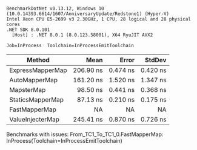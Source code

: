 ```

BenchmarkDotNet v0.13.12, Windows 10 (10.0.14393.6614/1607/AnniversaryUpdate/Redstone1) (Hyper-V)
Intel Xeon CPU E5-2699 v3 2.30GHz, 1 CPU, 28 logical and 28 physical cores
.NET SDK 8.0.101
  [Host] : .NET 8.0.1 (8.0.123.58001), X64 RyuJIT AVX2

Job=InProcess  Toolchain=InProcessEmitToolchain  

```
| Method           | Mean      | Error    | StdDev   |
|----------------- |----------:|---------:|---------:|
| ExpressMapperMap | 206.90 ns | 0.474 ns | 0.420 ns |
| AutoMapperMap    | 161.20 ns | 1.520 ns | 1.347 ns |
| MapsterMap       |  98.50 ns | 0.441 ns | 0.368 ns |
| StaticsMapperMap |  87.13 ns | 0.210 ns | 0.175 ns |
| FastMapperMap    |        NA |       NA |       NA |
| ValueInjecterMap | 245.41 ns | 0.870 ns | 0.726 ns |

Benchmarks with issues:
  From_TC1_To_TC1_0.FastMapperMap: InProcess(Toolchain=InProcessEmitToolchain)
